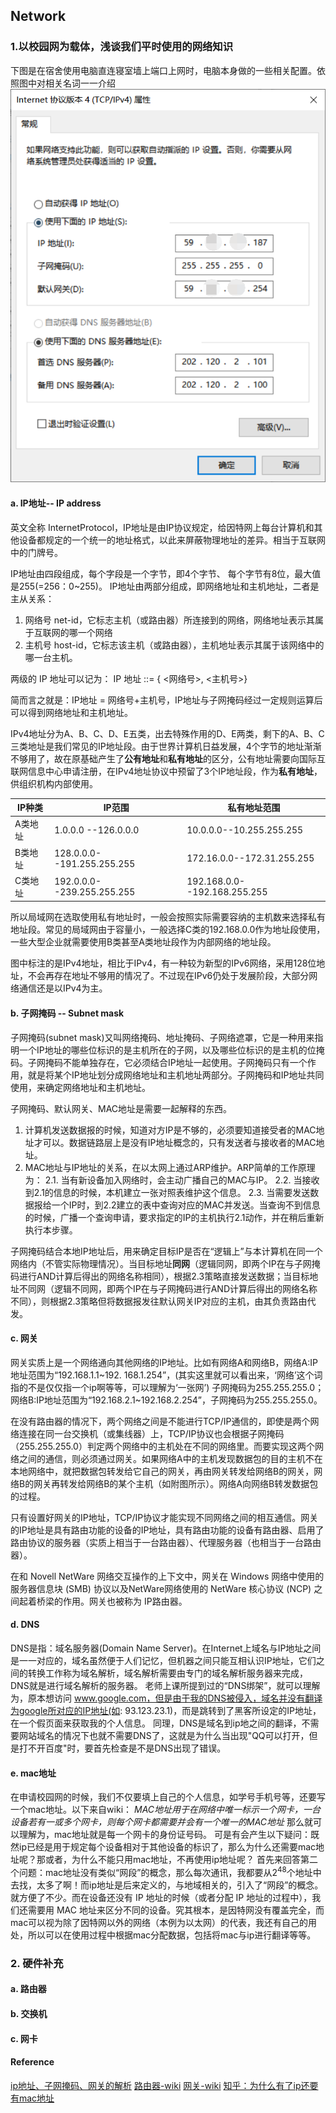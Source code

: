 ## Network


### 1.以校园网为载体，浅谈我们平时使用的网络知识
下图是在宿舍使用电脑直连寝室墙上端口上网时，电脑本身做的一些相关配置。依照图中对相关名词一一介绍
![ipv4](./pic/ipv4.png)

#### a. IP地址-- IP address
英文全称 InternetProtocol，IP地址是由IP协议规定，给因特网上每台计算机和其他设备都规定的一个统一的地址格式，以此来屏蔽物理地址的差异。相当于互联网中的门牌号。

IP地址由四段组成，每个字段是一个字节，即4个字节、  每个字节有8位，最大值是255(=256：0~255)。
IP地址由两部分组成，即网络地址和主机地址，二者是主从关系：

1. 网络号 net-id，它标志主机（或路由器）所连接到的网络，网络地址表示其属于互联网的哪一个网络
2. 主机号 host-id，它标志该主机（或路由器），主机地址表示其属于该网络中的哪一台主机。

  两级的 IP 地址可以记为：   IP 地址 ::= { <网络号>, <主机号>}   

简而言之就是：IP地址 = 网络号+主机号，IP地址与子网掩码经过一定规则运算后可以得到网络地址和主机地址。

IPv4地址分为A、B、C、D、E五类，出去特殊作用的D、E两类，剩下的A、B、C三类地址是我们常见的IP地址段。由于世界计算机日益发展，4个字节的地址渐渐不够用了，故在原基础产生了**公有地址**和**私有地址**的区分，公有地址需要向国际互联网信息中心申请注册，在IPv4地址协议中预留了3个IP地址段，作为**私有地址**，供组织机构内部使用。


| IP种类  | IP范围                     | 私有地址范围                 |
| ------- | -------------------------- | ---------------------------- |
| A类地址 | 1.0.0.0 --126.0.0.0        | 10.0.0.0--10.255.255.255     |
| B类地址 | 128.0.0.0--191.255.255.255 | 172.16.0.0--172.31.255.255   |
| C类地址 | 192.0.0.0--239.255.255.255 | 192.168.0.0--192.168.255.255 |



所以局域网在选取使用私有地址时，一般会按照实际需要容纳的主机数来选择私有地址段。常见的局域网由于容量小，一般选择C类的192.168.0.0作为地址段使用，一些大型企业就需要使用B类甚至A类地址段作为内部网络的地址段。

图中标注的是IPv4地址，相比于IPv4，有一种较为新型的IPv6网络，采用128位地址，不会再存在地址不够用的情况了。不过现在IPv6仍处于发展阶段，大部分网络通信还是以IPv4为主。

#### b. 子网掩码 -- Subnet mask
子网掩码(subnet mask)又叫网络掩码、地址掩码、子网络遮罩，它是一种用来指明一个IP地址的哪些位标识的是主机所在的子网，以及哪些位标识的是主机的位掩码。子网掩码不能单独存在，它必须结合IP地址一起使用。子网掩码只有一个作用，就是将某个IP地址划分成网络地址和主机地址两部分。子网掩码和IP地址共同使用，来确定网络地址和主机地址。

子网掩码、默认网关、MAC地址是需要一起解释的东西。
1. 计算机发送数据报的时候，知道对方IP是不够的，必须要知道接受者的MAC地址才可以。数据链路层上是没有IP地址概念的，只有发送者与接收者的MAC地址。
2. MAC地址与IP地址的关系，在以太网上通过ARP维护。ARP简单的工作原理为：
   2.1. 当有新设备加入网络时，会主动广播自己的MAC与IP。
   2.2. 当接收到2.1的信息的时候，本机建立一张对照表维护这个信息。
   2.3. 当需要发送数据报给一个IP时，到2.2建立的表中查询对应的MAC并发送。当查询不到信息的时候，广播一个查询申请，要求指定的IP的主机执行2.1动作，并在稍后重新执行本步骤。 

子网掩码结合本地IP地址后，用来确定目标IP是否在“逻辑上”与本计算机在同一个网络内（不管实际物理情况）。当目标地址**同网**（逻辑同网，即两个IP在与子网掩码进行AND计算后得出的网络名称相同），根据2.3策略直接发送数据；当目标地址不同网（逻辑不同网，即两个IP在与子网掩码进行AND计算后得出的网络名称不同），则根据2.3策略但将数据报发往默认网关IP对应的主机，由其负责路由代发。

#### c. 网关
网关实质上是一个网络通向其他网络的IP地址。比如有网络A和网络B，网络A:IP地址范围为“192.168.1.1~192. 168.1.254”，(其实这里就可以看出来，‘网络’这个词指的不是仅仅指一个ip啊等等，可以理解为‘一张网’) 子网掩码为255.255.255.0；
网络B:IP地址范围为“192.168.2.1~192.168.2.254”，子网掩码为255.255.255.0。

​在没有路由器的情况下，两个网络之间是不能进行TCP/IP通信的，即使是两个网络连接在同一台交换机（或集线器）上，TCP/IP协议也会根据子网掩码（255.255.255.0）判定两个网络中的主机处在不同的网络里。而要实现这两个网络之间的通信，则必须通过网关。如果网络A中的主机发现数据包的目的主机不在本地网络中，就把数据包转发给它自己的网关，再由网关转发给网络B的网关，网络B的网关再转发给网络B的某个主机（如附图所示）。网络A向网络B转发数据包的过程。

​只有设置好网关的IP地址，TCP/IP协议才能实现不同网络之间的相互通信。网关的IP地址是具有路由功能的设备的IP地址，具有路由功能的设备有路由器、启用了路由协议的服务器（实质上相当于一台路由器）、代理服务器（也相当于一台路由器）。

在和 Novell NetWare 网络交互操作的上下文中，网关在 Windows 网络中使用的服务器信息块 (SMB) 协议以及NetWare网络使用的 NetWare 核心协议 (NCP) 之间起着桥梁的作用。网关也被称为 IP路由器。

#### d. DNS
​DNS是指：域名服务器(Domain Name Server)。在Internet上域名与IP地址之间是一一对应的，域名虽然便于人们记忆，但机器之间只能互相认识IP地址，它们之间的转换工作称为域名解析，域名解析需要由专门的域名解析服务器来完成，DNS就是进行域名解析的服务器。
老师上课所提到过的“DNS绑架”，就可以理解为，原本想访问 www.google.com，但是由于我的DNS被侵入，域名并没有翻译为google所对应的IP地址(如: 93.123.23.1)，而是跳转到了黑客所设定的IP地址，在一个假页面来获取我的个人信息。
同理，DNS是域名到ip地之间的翻译，不需要网站域名的情况下也就不需要DNS了，这就是为什么当出现"QQ可以打开，但是打不开百度"时，要首先检查是不是DNS出现了错误。

#### e. mac地址
在申请校园网的时候，我们不仅要填上自己的个人信息，如学号手机号等，还要写一个mac地址。以下来自wiki：
*MAC地址用于在网络中唯一标示一个网卡，一台设备若有一或多个网卡，则每个网卡都需要并会有一个唯一的MAC地址*
那么就可以理解为，mac地址就是每一个网卡的身份证号码。
可是有会产生以下疑问：既然ip已经是用于规定每个设备相对于其他设备的标识了，那么为什么还需要mac地址呢？那或者，为什么不能只用mac地址，不再使用ip地址呢？
首先来回答第二个问题：mac地址没有类似“网段”的概念，那么每次通讯，我都要从2<sup>48</sup>个地址中去找，太多了啊！而ip地址是后来定义的，与地域相关的，引入了“网段”的概念。就方便了不少。而在设备还没有 IP 地址的时候（或者分配 IP 地址的过程中），我们还需要用 MAC 地址来区分不同的设备。究其根本，是因特网没有覆盖完全，而mac可以视为除了因特网以外的网络（本例为以太网）的代表，我还有自己的用处，所以可以在使用过程中根据mac分配数据，包括将mac与ip进行翻译等等。
### 2. 硬件补充

#### a. 路由器

#### b. 交换机

#### c. 网卡


#### Reference

[ip地址、子网掩码、网关的解析](https://www.liupeng.mobi/archives/1127)
[路由器-wiki](https://en.wikipedia.org/wiki/Router_(computing))
[网关-wiki](https://zh.wikipedia.org/wiki/%E7%BD%91%E5%85%B3)
[知乎：为什么有了ip还要有mac地址](https://www.zhihu.com/question/21546408)